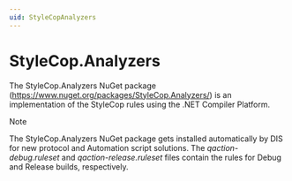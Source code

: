 ```yaml
---
uid: StyleCopAnalyzers
---
```


# StyleCop.Analyzers

The StyleCop.Analyzers NuGet package (<https://www.nuget.org/packages/StyleCop.Analyzers/>) is an implementation of the StyleCop rules using the .NET Compiler Platform.

> [!NOTE]
> The StyleCop.Analyzers NuGet package gets installed automatically by DIS for new protocol and Automation script solutions. The *qaction-debug.ruleset* and *qaction-release.ruleset* files contain the rules for Debug and Release builds, respectively.
